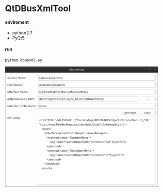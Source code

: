 # QtDBusXmlTool

#### enviroment 
+ python2.7
+ PyQt5

#### run

	python dbusxml.py

![](./doc/menu.png)